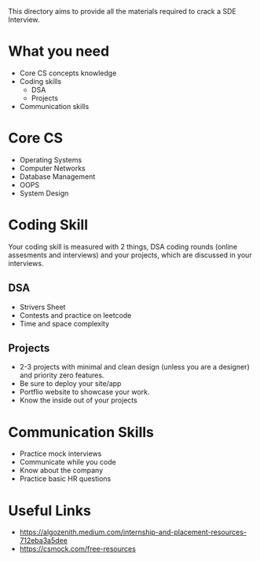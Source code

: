 This directory aims to provide all the materials required to crack a SDE Interview. 

# What you need
- Core CS concepts knowledge
- Coding skills
    - DSA
    - Projects
- Communication skills

# Core CS
- Operating Systems
- Computer Networks
- Database Management
- OOPS
- System Design

# Coding Skill
Your coding skill is measured with 2 things, DSA coding rounds (online assesments and interviews) and your projects, which are discussed in your interviews.
## DSA
- Strivers Sheet
- Contests and practice on leetcode
- Time and space complexity
## Projects
- 2-3 projects with minimal and clean design (unless you are a designer) and priority zero features.
- Be sure to deploy your site/app
- Portflio website to showcase your work.
- Know the inside out of your projects

# Communication Skills
- Practice mock interviews
- Communicate while you code
- Know about the company
- Practice basic HR questions

# Useful Links 
- https://algozenith.medium.com/internship-and-placement-resources-712eba3a5dee
- https://csmock.com/free-resources
